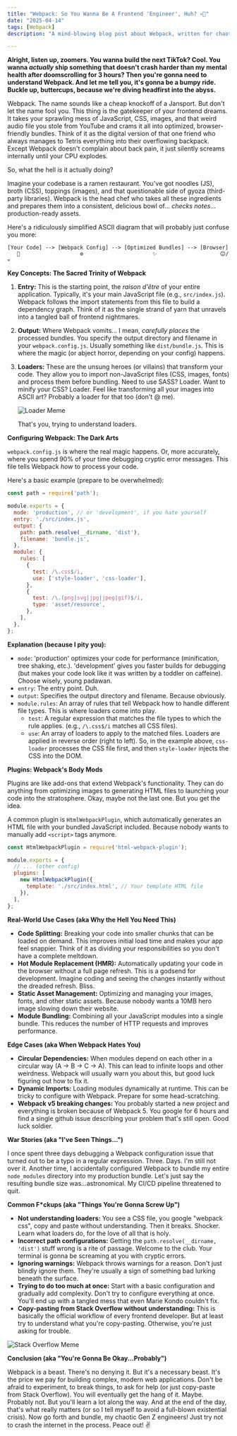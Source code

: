 ```yaml
---
title: "Webpack: So You Wanna Be A Frontend 'Engineer', Huh? 💀🙏"
date: "2025-04-14"
tags: [Webpack]
description: "A mind-blowing blog post about Webpack, written for chaotic Gen Z engineers. Prepare for existential dread and code that's somehow BOTH beautiful and a complete dumpster fire."

---
```


**Alright, listen up, zoomers. You wanna build the next TikTok? Cool. You wanna *actually* ship something that doesn't crash harder than my mental health after doomscrolling for 3 hours? Then you're gonna need to understand Webpack. And let me tell you, it's gonna be a bumpy ride. Buckle up, buttercups, because we're diving headfirst into the abyss.**

Webpack. The name sounds like a cheap knockoff of a Jansport. But don't let the name fool you. This thing is the gatekeeper of your frontend dreams. It takes your sprawling mess of JavaScript, CSS, images, and that weird audio file you stole from YouTube and crams it all into optimized, browser-friendly bundles. Think of it as the digital version of that one friend who always manages to Tetris everything into their overflowing backpack. Except Webpack doesn't complain about back pain, it just silently screams internally until your CPU explodes.

So, what the hell *is* it actually doing?

Imagine your codebase is a ramen restaurant. You've got noodles (JS), broth (CSS), toppings (images), and that questionable side of gyoza (third-party libraries). Webpack is the head chef who takes all these ingredients and prepares them into a consistent, delicious bowl of… *checks notes*… production-ready assets.

Here's a ridiculously simplified ASCII diagram that will probably just confuse you more:

```
[Your Code] --> [Webpack Config] --> [Optimized Bundles] --> [Browser]
   🤯                   ⚙️                      ✨                    😊/💀
```

**Key Concepts: The Sacred Trinity of Webpack**

1.  **Entry:** This is the starting point, the *raison d'être* of your entire application. Typically, it's your main JavaScript file (e.g., `src/index.js`). Webpack follows the import statements from this file to build a dependency graph. Think of it as the single strand of yarn that unravels into a tangled ball of frontend nightmares.

2.  **Output:** Where Webpack vomits... I mean, *carefully places* the processed bundles. You specify the output directory and filename in your `webpack.config.js`. Usually something like `dist/bundle.js`. This is where the magic (or abject horror, depending on your config) happens.

3.  **Loaders:** These are the unsung heroes (or villains) that transform your code. They allow you to import non-JavaScript files (CSS, images, fonts) and process them before bundling.  Need to use SASS? Loader. Want to minify your CSS? Loader. Feel like transforming all your images into ASCII art? Probably a loader for that too (don't @ me).

    ![Loader Meme](https://i.imgflip.com/4j782d.jpg)

    That's you, trying to understand loaders.

**Configuring Webpack: The Dark Arts**

`webpack.config.js` is where the real magic happens. Or, more accurately, where you spend 90% of your time debugging cryptic error messages. This file tells Webpack *how* to process your code.

Here's a basic example (prepare to be overwhelmed):

```javascript
const path = require('path');

module.exports = {
  mode: 'production', // or 'development', if you hate yourself
  entry: './src/index.js',
  output: {
    path: path.resolve(__dirname, 'dist'),
    filename: 'bundle.js',
  },
  module: {
    rules: [
      {
        test: /\.css$/i,
        use: ['style-loader', 'css-loader'],
      },
      {
        test: /\.(png|svg|jpg|jpeg|gif)$/i,
        type: 'asset/resource',
      },
    ],
  },
};
```

**Explanation (because I pity you):**

*   `mode`:  'production' optimizes your code for performance (minification, tree shaking, etc.). 'development' gives you faster builds for debugging (but makes your code look like it was written by a toddler on caffeine). Choose wisely, young padawan.
*   `entry`:  The entry point.  Duh.
*   `output`: Specifies the output directory and filename. Because obviously.
*   `module.rules`:  An array of rules that tell Webpack how to handle different file types.  This is where loaders come into play.
    *   `test`: A regular expression that matches the file types to which the rule applies.  (e.g., `/\.css$/i` matches all CSS files).
    *   `use`: An array of loaders to apply to the matched files. Loaders are applied in reverse order (right to left).  So, in the example above, `css-loader` processes the CSS file first, and then `style-loader` injects the CSS into the DOM.

**Plugins: Webpack's Body Mods**

Plugins are like add-ons that extend Webpack's functionality. They can do anything from optimizing images to generating HTML files to launching your code into the stratosphere.  Okay, maybe not the last one.  But you get the idea.

A common plugin is `HtmlWebpackPlugin`, which automatically generates an HTML file with your bundled JavaScript included. Because nobody wants to manually add `<script>` tags anymore.

```javascript
const HtmlWebpackPlugin = require('html-webpack-plugin');

module.exports = {
  // ... (other config)
  plugins: [
    new HtmlWebpackPlugin({
      template: './src/index.html', // Your template HTML file
    }),
  ],
};
```

**Real-World Use Cases (aka Why the Hell You Need This)**

*   **Code Splitting:** Breaking your code into smaller chunks that can be loaded on demand. This improves initial load time and makes your app feel snappier.  Think of it as dividing your responsibilities so you don't have a complete meltdown.
*   **Hot Module Replacement (HMR):** Automatically updating your code in the browser without a full page refresh.  This is a godsend for development.  Imagine coding and seeing the changes instantly without the dreaded refresh.  Bliss.
*   **Static Asset Management:** Optimizing and managing your images, fonts, and other static assets.  Because nobody wants a 10MB hero image slowing down their website.
*   **Module Bundling:** Combining all your JavaScript modules into a single bundle. This reduces the number of HTTP requests and improves performance.

**Edge Cases (aka When Webpack Hates You)**

*   **Circular Dependencies:**  When modules depend on each other in a circular way (A -> B -> C -> A). This can lead to infinite loops and other weirdness.  Webpack will usually warn you about this, but good luck figuring out how to fix it.
*   **Dynamic Imports:**  Loading modules dynamically at runtime.  This can be tricky to configure with Webpack.  Prepare for some head-scratching.
*   **Webpack v5 breaking changes:** You probably started a new project and everything is broken because of Webpack 5. You google for 6 hours and find a single github issue describing your problem that's still open. Good luck soldier.

**War Stories (aka "I've Seen Things...")**

I once spent three days debugging a Webpack configuration issue that turned out to be a typo in a regular expression. Three. Days. I'm still not over it. Another time, I accidentally configured Webpack to bundle my entire `node_modules` directory into my production bundle.  Let's just say the resulting bundle size was...astronomical. My CI/CD pipeline threatened to quit.

**Common F\*ckups (aka "Things You're Gonna Screw Up")**

*   **Not understanding loaders:** You see a CSS file, you google "webpack css", copy and paste without understanding. Then it breaks. Shocker. Learn what loaders do, for the love of all that is holy.
*   **Incorrect path configurations:**  Getting the `path.resolve(__dirname, 'dist')` stuff wrong is a rite of passage. Welcome to the club. Your terminal is gonna be screaming at you with cryptic errors.
*   **Ignoring warnings:** Webpack throws warnings for a reason. Don't just blindly ignore them. They're usually a sign of something bad lurking beneath the surface.
*   **Trying to do too much at once:**  Start with a basic configuration and gradually add complexity. Don't try to configure everything at once. You'll end up with a tangled mess that even Marie Kondo couldn't fix.
*   **Copy-pasting from Stack Overflow without understanding:** This is basically the official workflow of every frontend developer. But at least try to understand what you're copy-pasting. Otherwise, you're just asking for trouble.

![Stack Overflow Meme](https://i.kym-cdn.com/photos/images/newsfeed/001/939/368/94a.jpg)

**Conclusion (aka "You're Gonna Be Okay...Probably")**

Webpack is a beast.  There's no denying it.  But it's a necessary beast.  It's the price we pay for building complex, modern web applications. Don't be afraid to experiment, to break things, to ask for help (or just copy-paste from Stack Overflow). You will eventually get the hang of it. Maybe. Probably not. But you'll learn a lot along the way. And at the end of the day, that's what really matters (or so I tell myself to avoid a full-blown existential crisis). Now go forth and bundle, my chaotic Gen Z engineers! Just try not to crash the internet in the process. Peace out! ✌️
